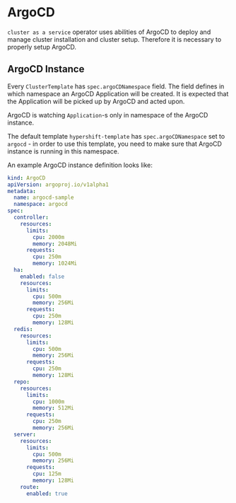 # ArgoCD
`cluster as a service` operator uses abilities of ArgoCD to deploy and manage cluster installation and cluster setup. Therefore it is necessary to properly setup ArgoCD.

## ArgoCD Instance
Every `ClusterTemplate` has `spec.argoCDNamespace` field. The field defines in which namespace an ArgoCD Application will be created. It is expected that the Application will be picked up by ArgoCD and acted upon. 

ArgoCD is watching `Application`-s only in namespace of the ArgoCD instance.

The default template `hypershift-template` has `spec.argoCDNamespace` set to `argocd` - in order to use this template, you need to make sure that ArgoCD instance is running in this namespace.

An example ArgoCD instance definition looks like:
```yaml
kind: ArgoCD
apiVersion: argoproj.io/v1alpha1
metadata:
  name: argocd-sample
  namespace: argocd
spec:
  controller:
    resources:
      limits:
        cpu: 2000m
        memory: 2048Mi
      requests:
        cpu: 250m
        memory: 1024Mi
  ha:
    enabled: false
    resources:
      limits:
        cpu: 500m
        memory: 256Mi
      requests:
        cpu: 250m
        memory: 128Mi
  redis:
    resources:
      limits:
        cpu: 500m
        memory: 256Mi
      requests:
        cpu: 250m
        memory: 128Mi
  repo:
    resources:
      limits:
        cpu: 1000m
        memory: 512Mi
      requests:
        cpu: 250m
        memory: 256Mi
  server:
    resources:
      limits:
        cpu: 500m
        memory: 256Mi
      requests:
        cpu: 125m
        memory: 128Mi
    route:
      enabled: true
```